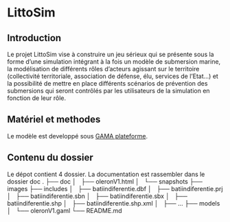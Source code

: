 LittoSim
=========

## Introduction
Le projet LittoSim vise à construire un jeu sérieux qui se présente sous la forme d’une simulation intégrant à la fois un modèle de submersion marine, la modélisation de différents rôles d’acteurs agissant sur le territoire (collectivité territoriale, association de défense, élu, services de l’Etat...) et la possibilité de mettre en place différents scénarios de prévention des submersions qui seront contrôlés par les utilisateurs de la simulation en fonction de leur rôle.

## Matériel et methodes 

Le modèle est developpé sous [GAMA plateforme](https://code.google.com/p/gama-platform/).

## Contenu du dossier

Le dépot contient 4 dossier. La documentation est rassembler dans le dossier doc
	.
	├── doc
	│   ├── oleronV1.html
	│   └── snapshots
	├── images
	├── includes
	│   ├── batiindiferentie.dbf
	│   ├── batiindiferentie.prj
	│   ├── batiindiferentie.sbn
	│   ├── batiindiferentie.sbx
	│   ├── batiindiferentie.shp
	│   ├── batiindiferentie.shp.xml
	│   ├── ...
	├── models
	│   └── oleronV1.gaml
	└── README.md

